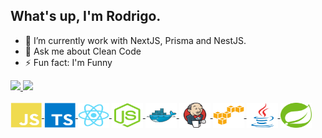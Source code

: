 ## What's up, I'm Rodrigo.

- 🌱 I’m currently work with NextJS, Prisma and NestJS.
- 💬 Ask me about Clean Code
- ⚡ Fun fact: I'm Funny
<!-- - 📫 How to reach me: ... -->

<div>
  <a href="https://github.com/RodrigoSCoutinho">
  <img height="180em" src="https://github-readme-stats.vercel.app/api?username=RodrigoSCoutinho&show_icons=true&theme=maroongold&include_all_commits=true&count_private=true"/>
  <img height="180em" src="https://github-readme-stats.vercel.app/api/top-langs/?username=RodrigoSCoutinho&layout=compact&langs_count=7&theme=maroongold"/>
</div>
<div style="display: inline_block"><br>
  <img align="center" alt="Rod-JS" height="40" width="50" src="https://raw.githubusercontent.com/devicons/devicon/master/icons/javascript/javascript-plain.svg">
  <img align="center" alt="Rod-Ts" height="40" width="50" src="https://raw.githubusercontent.com/devicons/devicon/master/icons/typescript/typescript-plain.svg">
  <img align="center" alt="Rod-React" height="40" width="50" src="https://raw.githubusercontent.com/devicons/devicon/master/icons/react/react-original.svg">
  <img align="center" alt="Rod-Node.Js" height="40" width="50" src="https://raw.githubusercontent.com/devicons/devicon/master/icons/nodejs/nodejs-original.svg">
  <img align="center" alt="Rod-Docker" height="40" width="50" src="https://raw.githubusercontent.com/devicons/devicon/master/icons/docker/docker-original.svg">
  <img align="center" alt="Rod-Jenkins" height="40" width="50" src="https://raw.githubusercontent.com/devicons/devicon/master/icons/jenkins/jenkins-original.svg">
  <img align="center" alt="Rod-AWS" height="40" width="50" src="https://raw.githubusercontent.com/devicons/devicon/master/icons/amazonwebservices/amazonwebservices-original.svg">
  <img align="center" alt="Rod-AWS" height="40" width="50" src="https://raw.githubusercontent.com/devicons/devicon/master/icons/java/java-original.svg">
  <img align="center" alt="Rod-AWS" height="40" width="50" src="https://raw.githubusercontent.com/devicons/devicon/master/icons/spring/spring-original.svg">
  
</div>

 ##
